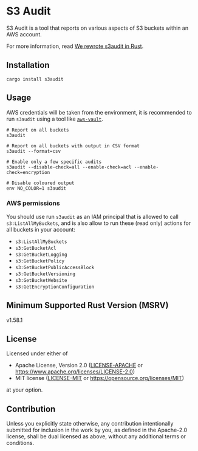 # S3 Audit

S3 Audit is a tool that reports on various aspects of S3 buckets within an AWS
account.

For more information, read [We rewrote s3audit in Rust](https://scalefactory.com/blog/2021/10/27/we-rewrote-s3audit-in-rust/).

## Installation

```shell
cargo install s3audit
```

## Usage

AWS credentials will be taken from the environment, it is recommended to run
`s3audit` using a tool like [`aws-vault`].

```shell
# Report on all buckets
s3audit

# Report on all buckets with output in CSV format
s3audit --format=csv

# Enable only a few specific audits
s3audit --disable-check=all --enable-check=acl --enable-check=encryption

# Disable coloured output
env NO_COLOR=1 s3audit
```

### AWS permissions

You should use run `s3audit` as an IAM principal that is allowed to
call `s3:ListAllMyBuckets`, and is also allow to run these (read only)
actions for all buckets in your account:

- `s3:ListAllMyBuckets`
- `s3:GetBucketAcl`
- `s3:GetBucketLogging`
- `s3:GetBucketPolicy`
- `s3:GetBucketPublicAccessBlock`
- `s3:GetBucketVersioning`
- `s3:GetBucketWebsite`
- `s3:GetEncryptionConfiguration`

## Minimum Supported Rust Version (MSRV)

v1.58.1

## License

Licensed under either of

  * Apache License, Version 2.0
    ([LICENSE-APACHE] or https://www.apache.org/licenses/LICENSE-2.0)
  * MIT license
    ([LICENSE-MIT] or https://opensource.org/licenses/MIT)

at your option.


## Contribution

Unless you explicitly state otherwise, any contribution intentionally submitted
for inclusion in the work by you, as defined in the Apache-2.0 license, shall
be dual licensed as above, without any additional terms or conditions.

<!-- links -->
[`aws-vault`]: https://github.com/99designs/aws-vault
[LICENSE-APACHE]: LICENSE-APACHE
[LICENSE-MIT]: LICENSE-MIT
